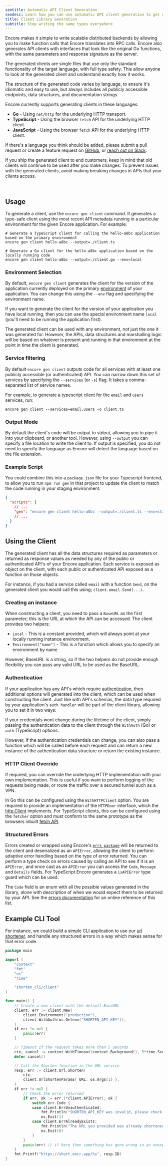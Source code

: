 ```yaml
---
seotitle: Automatic API Client Generation
seodesc: Learn how you can use automatic API client generation to get clients for your backend. See how to integrate with your frontend using a type-safe generated client.
title: Client Library Generation
subtitle: Stop writing the same types everywhere
---
```


Encore makes it simple to write scalable distributed backends by allowing you to make function calls that Encore translates into RPC calls. Encore also generates API clients with interfaces that look like the original Go functions, with the same parameters and response signature as the server.

The generated clients are single files that use only the standard functionality of the target language, with full type safety. This allow anyone to look at the generated client and understand exactly how it works.

The structure of the generated code varies by language, to ensure it's idiomatic and easy to use, but always includes all publicly accessible endpoints, data structures, and documentation strings.

Encore currently supports generating clients in these languages:
- **Go** - Using `net/http` for the underlying HTTP transport.
- **TypeScript** - Using the browser `fetch` API for the underlying HTTP client.
- **JavaScript** - Using the browser `fetch` API for the underlying HTTP client.

If there's a language you think should be added, please submit a pull request or create a feature
request on [GitHub](https://github.com/encoredev/encore/issues/new), or [reach out on Slack](/slack).

<Callout type="important">

If you ship the generated client to end customers, keep in mind that old clients will continue to be used after you make changes. To prevent issues with the generated clients, avoid making breaking changes in APIs that your clients access.

</Callout>

<br />

## Usage

To generate a client, use the `encore gen client` command. It generates a type-safe client using the most recent API metadata
running in a particular environment for the given Encore application. For example:

```shell
# Generate a TypeScript client for calling the hello-a8bc application based on the primary environment
encore gen client hello-a8bc --output=./client.ts

# Generate a Go client for the hello-a8bc application based on the locally running code
encore gen client hello-a8bc --output=./client.go --env=local
```

### Environment Selection

By default, `encore gen client` generates the client for the version of the application currently deployed on the primary [environment](/docs/deploy/environments)
of your application. You can change this using the `--env` flag and specifying the environment name.

If you want to generate the client for the version of your application you have local running, then you can use the
special environment name `local` (you'll need to be running the application first).

<Callout type="info">

The generated client can be used with any environment, not just the one it was generated for. However, the APIs, data structures
and marshalling logic will be based on whatever is present and running in that environment at the point in time the client is generated.

</Callout>

### Service filtering

By default `encore gen client` outputs code for all services with at least one publicly accessible (or authenticated) API.
You can narrow down this set of services by specifying the `--services` (or `-s`) flag. It takes a comma-separated list
of service names.

For example, to generate a typescript client for the `email` and `users` services, run:
```shell
encore gen client --services=email,users -o client.ts
```

### Output Mode

By default the client's code will be output to stdout, allowing you to pipe it into your clipboard, or another tool. However,
using `--output` you can specify a file location to write the client to. If output is specified, you do not need to specify
the language as Encore will detect the language based on the file extension.


### Example Script
You could combine this into a `package.json` file for your Typescript frontend, to allow you to run `npm run gen` in that
project to update the client to match the code running in your staging environment.
```json
{
  "scripts": {
    // ...
    "gen": "encore gen client hello-a8bc --output=./client.ts --env=staging"
    // ...
  }
}
```

## Using the Client

The generated client has all the data structures required as parameters or returned as response values as needed by any
of the public or authenticated API's of your Encore application. Each service is exposed as object on the client, with
each public or authenticated API exposed as a function on those objects.

For instance, if you had a service called `email` with a function `Send`, on the generated client you would call this
using; `client.email.Send(...)`.

### Creating an instance

When constructing a client, you need to pass a `BaseURL` as the first parameter; this is the URL at which the API can
be accessed. The client provides two helpers:

- `Local` - This is a constant provided, which will always point at your locally running instance environment.
- `Environment("name")` - This is a function which allows you to specify an environment by name

However, BaseURL is a string, so if the two helpers do not provide enough flexibility you can pass any valid URL to be
used as the BaseURL.

### Authentication

If your application has any API's which require [authentication](/docs/develop/auth), then additional options will generated
into the client, which can be used when constructing the client. Just like with API's schemas, the data type required by
your application's `auth handler` will be part of the client library, allowing you to set it in two ways:

If your credentials wont change during the lifetime of the client, simply passing the authentication data to the client
through the `WithAuth` (Go) or `auth` (TypeScript) options.

However, if the authentication credentials can change, you can also pass a function which will be called before each request
and can return a new instance of the authentication data structure or return the existing instance.


### HTTP Client Override

If required, you can override the underlying HTTP implementation with your own implementation. This is useful if you want
to perform logging of the requests being made, or route the traffic over a secured tunnel such as a VPN.

In Go this can be configured using the `WithHTTPClient` option. You are required to provide an implementation of the
`HTTPDoer` interface, which the [http.Client](https://pkg.go.dev/net/http#Client) implements. For TypeScript clients,
this can be configured using the `fetcher` option and must conform to the same prototype as the browsers inbuilt [fetch
API](https://developer.mozilla.org/en-US/docs/Web/API/fetch).

### Structured Errors

Errors created or wrapped using Encore's [`errs package`](/docs/develop/errors) will be returned to the client and deserialized
as an `APIError`, allowing the client to perform adaptive error handling based on the type of error returned. You can perform
a type check on errors caused by calling an API to see if it is an `APIError`, and once cast as an `APIError` you can access
the `Code`, `Message` and `Details` fields. For TypeScript Encore generates a `isAPIError` type guard which can be used.

The `Code` field is an enum with all the possible values generated in the library, alone with description of when we
would expect them to be returned by your API. See the [errors documentation](/docs/develop/errors#error-codes) for
an online reference of this list.

## Example CLI Tool

For instance, we could build a simple CLI application to use our [url shortener](/docs/tutorials/rest-api), and handle
any structured errors in a way which makes sense for that error code.

```go
package main

import (
    "context"
    "fmt"
    "os"
    "time"

    "shorten_cli/client"
)

func main() {
    // Create a new client with the default BaseURL
    client, err := client.New(
        client.Environment("production"),
        client.WithAuth(os.Getenv("SHORTEN_API_KEY")),
    )
    if err != nil {
        panic(err)
    }

    // Timeout if the request takes more than 5 seconds
    ctx, cancel := context.WithTimeout(context.Background(), 5*time.Second)
    defer cancel()

    // Call the Shorten function in the URL service
    resp, err := client.Url.Shorten(
        ctx,
        client.UrlShortenParams{ URL: os.Args[1] },
    )
    if err != nil {
        // Check the error returned
        if err, ok := err.(*client.APIError); ok {
            switch err.Code {
            case client.ErrUnauthenticated:
                fmt.Println("SHORTEN_API_KEY was invalid, please check your environment")
                os.Exit(1)
            case client.ErrAlreadyExists:
                fmt.Println("The URL you provided was already shortened")
                os.Exit(0)
            }
        }
        panic(err) // if here then something has gone wrong in an unexpected way
    }
    fmt.Printf("https://short.encr.app/%s", resp.ID)
}
```
